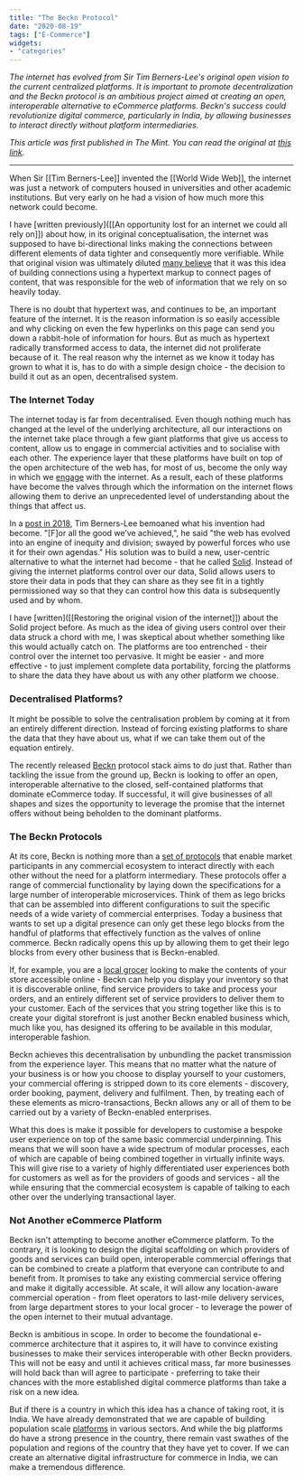 ```yaml
---
title: "The Beckn Protocol"
date: "2020-08-19"
tags: ["E-Commerce"]
widgets: 
- "categories"
---
```


*The internet has evolved from Sir Tim Berners-Lee's original open vision to the current centralized platforms. It is important to promote decentralization and the Beckn protocol is an ambitious project aimed at creating an open, interoperable alternative to eCommerce platforms. Beckn's success could revolutionize digital commerce, particularly in India, by allowing businesses to interact directly without platform intermediaries.*
<!--more-->
*This article was first published in The Mint. You can read the original at [this link](https://www.livemint.com/opinion/columns/the-internet-could-regain-the-openness-envisioned-for-it-11597762508989.html).*

---

When Sir [[Tim Berners-Lee]] invented the [[World Wide Web]], the internet was just a network of computers housed in universities and other academic institutions. But very early on he had a vision of how much more this network could become.

I have [written previously]([[An opportunity lost for an internet we could all rely on]]) about how, in its original conceptualisation, the internet was supposed to have bi-directional links making the connections between different elements of data tighter and consequently more verifiable. While that original vision was ultimately diluted [many believe](https://www.thoughtco.com/history-of-html-1991418) that it was this idea of building connections using a hypertext markup to connect pages of content, that was responsible for the web of information that we rely on so heavily today.

There is no doubt that hypertext was, and continues to be, an important feature of the internet. It is the reason information is so easily accessible and why clicking on even the few hyperlinks on this page can send you down a rabbit-hole of information for hours. But as much as hypertext radically transformed access to data, the internet did not proliferate because of it. The real reason why the internet as we know it today has grown to what it is, has to do with a simple design choice - the decision to build it out as an open, decentralised system.

### The Internet Today

The internet today is far from decentralised. Even though nothing much has changed at the level of the underlying architecture, all our interactions on the internet take place through a few giant platforms that give us access to content, allow us to engage in commercial activities and to socialise with each other. The experience layer that these platforms have built on top of the open architecture of the web has, for most of us, become the only way in which we [engage](https://www.theatlantic.com/technology/archive/2020/07/twitter-hack-decentralized-internet/614593/) with the internet. As a result, each of these platforms have become the valves through which the information on the internet flows allowing them to derive an unprecedented level of understanding about the things that affect us.

In a [post in 2018](https://medium.com/@timberners_lee/one-small-step-for-the-web-87f92217d085), Tim Berners-Lee bemoaned what his invention had become. "[F]or all the good we’ve achieved,", he said "the web has evolved into an engine of inequity and division; swayed by powerful forces who use it for their own agendas." His solution was to build a new, user-centric alternative to what the internet had become - that he called [Solid](https://inrupt.com/solid). Instead of giving the internet platforms control over our data, Solid allows users to store their data in pods that they can share as they see fit in a tightly permissioned way so that they can control how this data is subsequently used and by whom.

I have [written]([[Restoring the original vision of the internet]]) about the Solid project before. As much as the idea of giving users control over their data struck a chord with me, I was skeptical about whether something like this would actually catch on. The platforms are too entrenched - their control over the internet too pervasive. It might be easier - and more effective - to just implement complete data portability, forcing the platforms to share the data they have about us with any other platform we choose.

### Decentralised Platforms?

It might be possible to solve the centralisation problem by coming at it from an entirely different direction. Instead of forcing existing platforms to share the data that they have about us, what if we can take them out of the equation entirely.

The recently released [Beckn](https://beckn.org/) protocol stack aims to do just that. Rather than tackling the issue from the ground up, Beckn is looking to offer an open, interoperable alternative to the closed, self-contained platforms that dominate eCommerce today. If successful, it will give businesses of all shapes and sizes the opportunity to leverage the promise that the internet offers without being beholden to the dominant platforms.

### The Beckn Protocols

At its core, Beckn is nothing more than a [set of protocols](https://developers.beckn.org/) that enable market participants in any commercial ecosystem to interact directly with each other without the need for a platform intermediary. These protocols offer a range of commercial functionality by laying down the specifications for a large number of interoperable microservices. Think of them as lego bricks that can be assembled into different configurations to suit the specific needs of a wide variety of commercial enterprises. Today a business that wants to set up a digital presence can only get these lego blocks from the handful of platforms that effectively function as the valves of online commerce. Beckn radically opens this up by allowing them to get their lego blocks from every other business that is Beckn-enabled.

If, for example, you are a [local grocer](https://beckn.org/wp-content/uploads/2020/05/Imagine-eKirana-with-Beckn-v1.1.pdf) looking to make the contents of your store accessible online - Beckn can help you display your inventory so that it is discoverable online, find service providers to take and process your orders, and an entirely different set of service providers to deliver them to your customer. Each of the services that you string together like this is to create your digital storefront is just another Beckn enabled business which, much like you, has designed its offering to be available in this modular, interoperable fashion.

Beckn achieves this decentralisation by unbundling the packet transmission from the experience layer. This means that no matter what the nature of your business is or how you choose to display yourself to your customers, your commercial offering is stripped down to its core elements - discovery, order booking, payment, delivery and fulfilment. Then, by treating each of these elements as micro-transactions, Beckn allows any or all of them to be carried out by a variety of Beckn-enabled enterprises.

What this does is make it possible for developers to customise a bespoke user experience on top of the same basic commercial underpinning. This means that we will soon have a wide spectrum of modular processes, each of which are capable of being combined together in virtually infinite ways. This will give rise to a variety of highly differentiated user experiences both for customers as well as for the providers of goods and services - all the while ensuring that the commercial ecosystem is capable of talking to each other over the underlying transactional layer.

### Not Another eCommerce Platform

Beckn isn't attempting to become another eCommerce platform. To the contrary, it is looking to design the digital scaffolding on which providers of goods and services can build open, interoperable commercial offerings that can be combined to create a platform that everyone can contribute to and benefit from. It promises to take any existing commercial service offering and make it digitally accessible. At scale, it will allow any location-aware commercial operation - from fleet operators to last-mile delivery services, from large department stores to your local grocer - to leverage the power of the open internet to their mutual advantage.

Beckn is ambitious in scope. In order to become the foundational e-commerce architecture that it aspires to, it will have to convince existing businesses to make their services interoperable with other Beckn providers. This will not be easy and until it achieves critical mass, far more businesses will hold back than will agree to participate - preferring to take their chances with the more established digital commerce platforms than take a risk on a new idea.

But if there is a country in which this idea has a chance of taking root, it is India. We have already demonstrated that we are capable of building population scale [platforms](https://www.npci.org.in/product-overview/upi-product-overview) in various sectors. And while the big platforms do have a strong presence in the country, there remain vast swathes of the population and regions of the country that they have yet to cover. If we can create an alternative digital infrastructure for commerce in India, we can make a tremendous difference.

